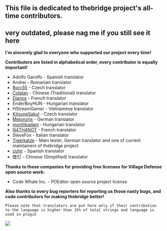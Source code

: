 ## This file is dedicated to **thebridge** project's all-time contributors.

## **very outdated, please nag me if you still see it here**

**I'm sincerely glad to everyone who supported our project every time!**

**Contributors are listed in alphabetical order, every contributor is equally important!**
* Adolfo Garolfo - Spanish translator
* Andrei - Romanian translator
* [Borc55](https://www.spigotmc.org/members/borc55.108890/) - Czech translator
* [ColaIan](https://www.spigotmc.org/members/colaian.608965/) - Chinese (Traditional) translator
* [Dianox](https://www.spigotmc.org/members/dianox.74931/) - French translator
* EnderBoyHUN - Hungarian translator
* HStreamGamer - Vietnamese translator
* [KitsuneSakul](https://www.spigotmc.org/members/kitsunesakul.61401/) - Czech translator
* [Melonzrix](https://www.spigotmc.org/members/melongun77.147284/) - German translator
* [montlikadani](https://www.spigotmc.org/members/toldi.251100/) - Hungarian translator
* [N4TH4NOT](https://www.spigotmc.org/members/n4th4not.400311/) - French translator
* SteveFox - Italian translator
* [Tigerkatze](https://www.spigotmc.org/members/tigerkatze.414545/) - Main tester, German translator and one of current maintainers of thebridge project
* [zuhir](https://www.spigotmc.org/members/zuhir.31452/) - Spanish translator
* 壁灯 - Chinese (Simplified) translator

**Thanks to these companies for providing free licenses for Village Defense open source work:**
* Code Whale Inc. - POEditor open source project license

**Also thanks to every bug reporters for reporting us those nasty bugs, and code contributors for making thebridge better!**

`Please note that translators are put here only if their contribution to the language is higher than 15% of total strings and language is used in plugin`

![](https://i.imgur.com/LFakRC8.png)
